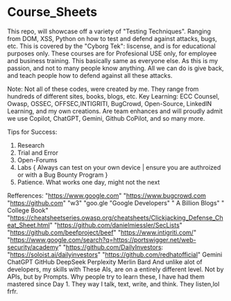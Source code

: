 # Course_Sheets
This repo, will showcase off a variety of "Testing Techniques". Ranging from DOM, XSS, Python on how to test and defend against attacks, bugs, etc.
This is covered by the "Cyborg Tek": liscense, and is for educational purposes only.
These courses are for Profesional USE only, for employee and business training.
This basically same as everyone else. As this is my passion, and not to many people know anything. All we can do is give back, and teach people how to defend against all these attacks.


Note: Not all of these codes, were created by me. They range from hundreds of different sites, books, blogs, etc.
Key Learning: ECC Counsel, Owasp, OSSEC, OFFSEC,INTIGRITI, BugCrowd, Open-Source, LinkedIN Learning, and my own creations. Are team enhances and will proudly admit we use Copilot, 
ChatGPT, Gemini, Github CoPilot, and so many more. 


Tips for Success:
1. Research
2. Trial and Error
3. Open-Forums
4. Labs { Always can test on your own device | ensure you are authroized or with a Bug Bounty Program }
5. Patience. What works one day, might not the next

Refferences: 
"https://www.google.com"
"https://www.bugcrowd.com
"https://github.com"
"w3"
"goo.gle
"Google Developers"
" A Billion Blogs"
" College Book"
"https://cheatsheetseries.owasp.org/cheatsheets/Clickjacking_Defense_Cheat_Sheet.html" 
"https://github.com/danielmiessler/SecLists"
"https://github.com/beefproject/beef"
"https://www.intigriti.com/"
"https://www.google.com/search?q=https://portswigger.net/web-security/academy"
"https://github.com/DailyInvestors:
"https://soloist.ai/dailyinvestors"
"https://github.com/redhatofficial"
Gemini 
ChatGPT
GitHub
DeepSeek
Perplexity
Merlin
Bard
And unlike alot of developers, my skills with These AIs, are on a entirely different level. Not by APIs, but by Prompts. Why people try to learn these, I have had them mastered since Day 1. They way I talk, text, write, and think. They listen,lol frfr.

